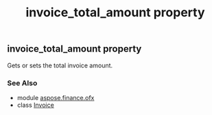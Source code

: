 ﻿---
title: invoice_total_amount property
second_title: Aspose.Finance for Python via .NET API References
description: 
type: docs
weight: 90
url: /python-net/aspose.finance.ofx/invoice/invoice_total_amount/
is_root: false
---

## invoice_total_amount property


Gets or sets the total invoice amount.

### See Also
* module [aspose.finance.ofx](../../)
* class [Invoice](/finance/python-net/aspose.finance.ofx/invoice)
